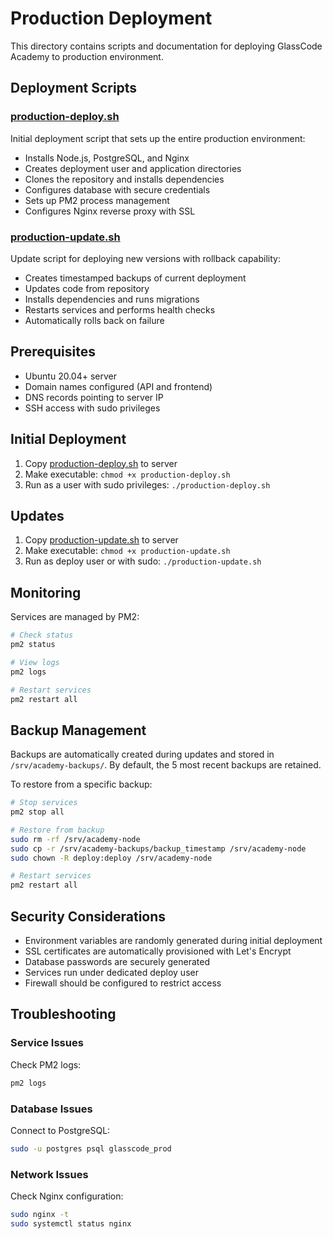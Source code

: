 # Production Deployment

This directory contains scripts and documentation for deploying GlassCode Academy to production environment.

## Deployment Scripts

### [production-deploy.sh](production-deploy.sh)
Initial deployment script that sets up the entire production environment:
- Installs Node.js, PostgreSQL, and Nginx
- Creates deployment user and application directories
- Clones the repository and installs dependencies
- Configures database with secure credentials
- Sets up PM2 process management
- Configures Nginx reverse proxy with SSL

### [production-update.sh](production-update.sh)
Update script for deploying new versions with rollback capability:
- Creates timestamped backups of current deployment
- Updates code from repository
- Installs dependencies and runs migrations
- Restarts services and performs health checks
- Automatically rolls back on failure

## Prerequisites

- Ubuntu 20.04+ server
- Domain names configured (API and frontend)
- DNS records pointing to server IP
- SSH access with sudo privileges

## Initial Deployment

1. Copy [production-deploy.sh](production-deploy.sh) to server
2. Make executable: `chmod +x production-deploy.sh`
3. Run as a user with sudo privileges: `./production-deploy.sh`

## Updates

1. Copy [production-update.sh](production-update.sh) to server
2. Make executable: `chmod +x production-update.sh`
3. Run as deploy user or with sudo: `./production-update.sh`

## Monitoring

Services are managed by PM2:
```bash
# Check status
pm2 status

# View logs
pm2 logs

# Restart services
pm2 restart all
```

## Backup Management

Backups are automatically created during updates and stored in `/srv/academy-backups/`. By default, the 5 most recent backups are retained.

To restore from a specific backup:
```bash
# Stop services
pm2 stop all

# Restore from backup
sudo rm -rf /srv/academy-node
sudo cp -r /srv/academy-backups/backup_timestamp /srv/academy-node
sudo chown -R deploy:deploy /srv/academy-node

# Restart services
pm2 restart all
```

## Security Considerations

- Environment variables are randomly generated during initial deployment
- SSL certificates are automatically provisioned with Let's Encrypt
- Database passwords are securely generated
- Services run under dedicated deploy user
- Firewall should be configured to restrict access

## Troubleshooting

### Service Issues
Check PM2 logs:
```bash
pm2 logs
```

### Database Issues
Connect to PostgreSQL:
```bash
sudo -u postgres psql glasscode_prod
```

### Network Issues
Check Nginx configuration:
```bash
sudo nginx -t
sudo systemctl status nginx
```